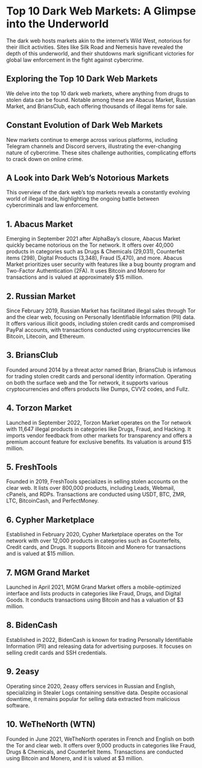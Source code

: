 <body>
    <h1>Top 10 Dark Web Markets: A Glimpse into the Underworld</h1>
    <p>The dark web hosts markets akin to the internet’s Wild West, notorious for their illicit activities. Sites like Silk Road and Nemesis have revealed the depth of this underworld, and their shutdowns mark significant victories for global law enforcement in the fight against cybercrime.</p>
    <h2>Exploring the Top 10 Dark Web Markets</h2>
    <p>We delve into the top 10 dark web markets, where anything from drugs to stolen data can be found. Notable among these are Abacus Market, Russian Market, and BriansClub, each offering thousands of illegal items for sale.</p>
    <h2>Constant Evolution of Dark Web Markets</h2>
    <p>New markets continue to emerge across various platforms, including Telegram channels and Discord servers, illustrating the ever-changing nature of cybercrime. These sites challenge authorities, complicating efforts to crack down on online crime.</p>
    <h2>A Look into Dark Web’s Notorious Markets</h2>
    <p>This overview of the dark web’s top markets reveals a constantly evolving world of illegal trade, highlighting the ongoing battle between cybercriminals and law enforcement.</p>
    <div class="market">
        <h2>1. Abacus Market</h2>
        <p>Emerging in September 2021 after AlphaBay’s closure, Abacus Market quickly became notorious on the Tor network. It offers over 40,000 products in categories such as Drugs & Chemicals (29,031), Counterfeit items (298), Digital Products (3,348), Fraud (5,470), and more. Abacus Market prioritizes user security with features like a bug bounty program and Two-Factor Authentication (2FA). It uses Bitcoin and Monero for transactions and is valued at approximately $15 million.</p>
    </div>
    <div class="market">
        <h2>2. Russian Market</h2>
        <p>Since February 2019, Russian Market has facilitated illegal sales through Tor and the clear web, focusing on Personally Identifiable Information (PII) data. It offers various illicit goods, including stolen credit cards and compromised PayPal accounts, with transactions conducted using cryptocurrencies like Bitcoin, Litecoin, and Ethereum.</p>
    </div>
    <div class="market">
        <h2>3. BriansClub</h2>
        <p>Founded around 2014 by a threat actor named Brian, BriansClub is infamous for trading stolen credit cards and personal identity information. Operating on both the surface web and the Tor network, it supports various cryptocurrencies and offers products like Dumps, CVV2 codes, and Fullz.</p>
    </div>
    <div class="market">
        <h2>4. Torzon Market</h2>
        <p>Launched in September 2022, Torzon Market operates on the Tor network with 11,647 illegal products in categories like Drugs, Fraud, and Hacking. It imports vendor feedback from other markets for transparency and offers a premium account feature for exclusive benefits. Its valuation is around $15 million.</p>
    </div>
    <div class="market">
        <h2>5. FreshTools</h2>
        <p>Founded in 2019, FreshTools specializes in selling stolen accounts on the clear web. It lists over 800,000 products, including Leads, Webmail, cPanels, and RDPs. Transactions are conducted using USDT, BTC, ZMR, LTC, BitcoinCash, and PerfectMoney.</p>
    </div>
    <div class="market">
        <h2>6. Cypher Marketplace</h2>
        <p>Established in February 2020, Cypher Marketplace operates on the Tor network with over 12,000 products in categories such as Counterfeits, Credit cards, and Drugs. It supports Bitcoin and Monero for transactions and is valued at $15 million.</p>
    </div>
    <div class="market">
        <h2>7. MGM Grand Market</h2>
        <p>Launched in April 2021, MGM Grand Market offers a mobile-optimized interface and lists products in categories like Fraud, Drugs, and Digital Goods. It conducts transactions using Bitcoin and has a valuation of $3 million.</p>
    </div>
    <div class="market">
        <h2>8. BidenCash</h2>
        <p>Established in 2022, BidenCash is known for trading Personally Identifiable Information (PII) and releasing data for advertising purposes. It focuses on selling credit cards and SSH credentials.</p>
    </div>
    <div class="market">
        <h2>9. 2easy</h2>
        <p>Operating since 2020, 2easy offers services in Russian and English, specializing in Stealer Logs containing sensitive data. Despite occasional downtime, it remains popular for selling data extracted from malicious software.</p>
    </div>
    <div class="market">
        <h2>10. WeTheNorth (WTN)</h2>
        <p>Founded in June 2021, WeTheNorth operates in French and English on both the Tor and clear web. It offers over 9,000 products in categories like Fraud, Drugs & Chemicals, and Counterfeit Items. Transactions are conducted using Bitcoin and Monero, and it is valued at $3 million.</p>
    </div>
</body>
